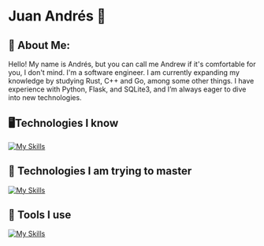 # Juan Andrés 👋
## 💫 About Me:
Hello! My name is Andrés, but you can call me Andrew if it's comfortable for you, I don't mind. I'm a software engineer. I am currently expanding my knowledge by studying Rust, C++ and Go, among some other things. I have experience with Python, Flask, and SQLite3, and I’m always eager to dive into new technologies.

## 🖥Technologies I know
[![My Skills](https://skillicons.dev/icons?i=cpp,python,flask,go,sqlite,rust,c)](https://skillicons.dev)
## 🌱 Technologies I am trying to master
[![My Skills](https://skillicons.dev/icons?i=cpp,go,rust)](https://skillicons.dev)
## 🧰 Tools I use
[![My Skills](https://skillicons.dev/icons?i=arch,neovim,git,github,obsidian,emacs,bash,stackoverflow,discord)](https://skillicons.dev)

